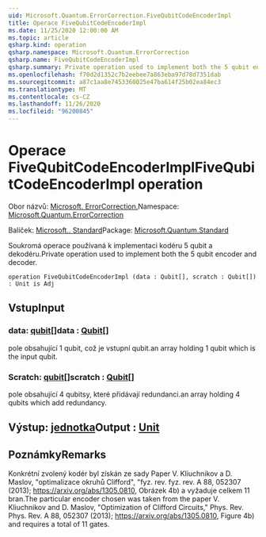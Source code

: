 ```yaml
---
uid: Microsoft.Quantum.ErrorCorrection.FiveQubitCodeEncoderImpl
title: Operace FiveQubitCodeEncoderImpl
ms.date: 11/25/2020 12:00:00 AM
ms.topic: article
qsharp.kind: operation
qsharp.namespace: Microsoft.Quantum.ErrorCorrection
qsharp.name: FiveQubitCodeEncoderImpl
qsharp.summary: Private operation used to implement both the 5 qubit encoder and decoder.
ms.openlocfilehash: f70d2d1352c7b2eebee7a863eba97d78d7351dab
ms.sourcegitcommit: a87c1aa8e7453360025e47ba614f25b02ea84ec3
ms.translationtype: MT
ms.contentlocale: cs-CZ
ms.lasthandoff: 11/26/2020
ms.locfileid: "96200845"
---
```

# <a name="fivequbitcodeencoderimpl-operation"></a><span data-ttu-id="835ca-102">Operace FiveQubitCodeEncoderImpl</span><span class="sxs-lookup"><span data-stu-id="835ca-102">FiveQubitCodeEncoderImpl operation</span></span>

<span data-ttu-id="835ca-103">Obor názvů: [Microsoft. ErrorCorrection.](xref:Microsoft.Quantum.ErrorCorrection)</span><span class="sxs-lookup"><span data-stu-id="835ca-103">Namespace: [Microsoft.Quantum.ErrorCorrection](xref:Microsoft.Quantum.ErrorCorrection)</span></span>

<span data-ttu-id="835ca-104">Balíček: [Microsoft.. Standard](https://nuget.org/packages/Microsoft.Quantum.Standard)</span><span class="sxs-lookup"><span data-stu-id="835ca-104">Package: [Microsoft.Quantum.Standard](https://nuget.org/packages/Microsoft.Quantum.Standard)</span></span>


<span data-ttu-id="835ca-105">Soukromá operace používaná k implementaci kodéru 5 qubit a dekodéru.</span><span class="sxs-lookup"><span data-stu-id="835ca-105">Private operation used to implement both the 5 qubit encoder and decoder.</span></span>

```qsharp
operation FiveQubitCodeEncoderImpl (data : Qubit[], scratch : Qubit[]) : Unit is Adj
```


## <a name="input"></a><span data-ttu-id="835ca-106">Vstup</span><span class="sxs-lookup"><span data-stu-id="835ca-106">Input</span></span>

### <a name="data--qubit"></a><span data-ttu-id="835ca-107">data: [qubit](xref:microsoft.quantum.lang-ref.qubit)[]</span><span class="sxs-lookup"><span data-stu-id="835ca-107">data : [Qubit](xref:microsoft.quantum.lang-ref.qubit)[]</span></span>

<span data-ttu-id="835ca-108">pole obsahující 1 qubit, což je vstupní qubit.</span><span class="sxs-lookup"><span data-stu-id="835ca-108">an array holding 1 qubit which is the input qubit.</span></span>


### <a name="scratch--qubit"></a><span data-ttu-id="835ca-109">Scratch: [qubit](xref:microsoft.quantum.lang-ref.qubit)[]</span><span class="sxs-lookup"><span data-stu-id="835ca-109">scratch : [Qubit](xref:microsoft.quantum.lang-ref.qubit)[]</span></span>

<span data-ttu-id="835ca-110">pole obsahující 4 qubitsy, které přidávají redundanci.</span><span class="sxs-lookup"><span data-stu-id="835ca-110">an array holding 4 qubits which add redundancy.</span></span>



## <a name="output--unit"></a><span data-ttu-id="835ca-111">Výstup: [jednotka](xref:microsoft.quantum.lang-ref.unit)</span><span class="sxs-lookup"><span data-stu-id="835ca-111">Output : [Unit](xref:microsoft.quantum.lang-ref.unit)</span></span>



## <a name="remarks"></a><span data-ttu-id="835ca-112">Poznámky</span><span class="sxs-lookup"><span data-stu-id="835ca-112">Remarks</span></span>

<span data-ttu-id="835ca-113">Konkrétní zvolený kodér byl získán ze sady Paper V. Kliuchnikov a D. Maslov, "optimalizace okruhů Clifford", "fyz. rev. fyz. rev. A 88, 052307 (2013); https://arxiv.org/abs/1305.0810, Obrázek 4b) a vyžaduje celkem 11 bran.</span><span class="sxs-lookup"><span data-stu-id="835ca-113">The particular encoder chosen was taken from the paper V. Kliuchnikov and D. Maslov, "Optimization of Clifford Circuits," Phys. Rev. Phys. Rev. A 88, 052307 (2013); https://arxiv.org/abs/1305.0810, Figure 4b) and requires a total of 11 gates.</span></span>